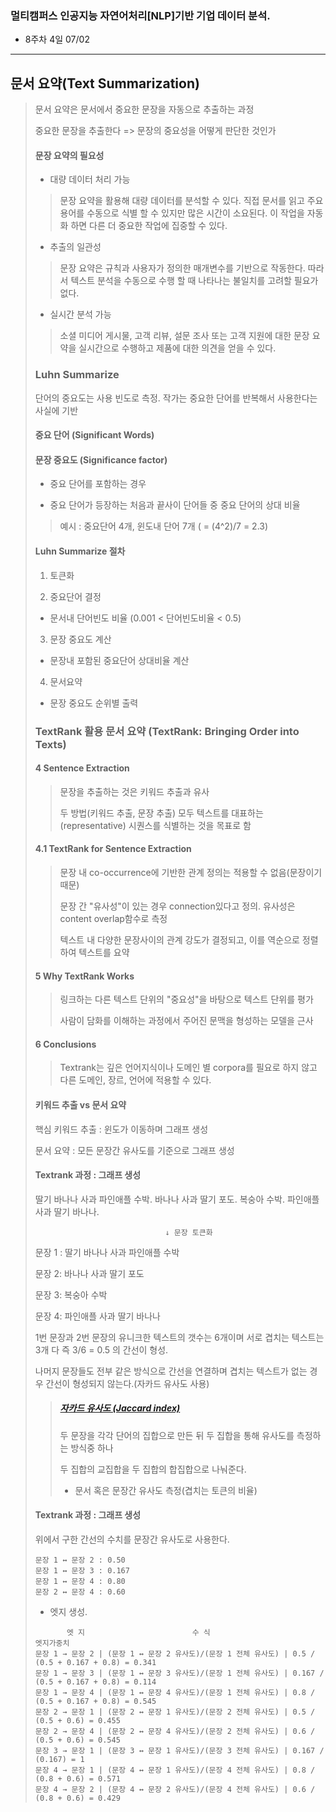 ### 멀티캠퍼스 인공지능 자연어처리[NLP]기반 기업 데이터 분석.
- 8주차 4일 07/02
---
## 문서 요약(Text Summarization)
> 문서 요약은 문서에서 중요한 문장을 자동으로 추출하는 과정
> 
> 중요한 문장을 추출한다 => 문장의 중요성을 어떻게 판단한 것인가
> 
> #### 문장 요약의 필요성
> - 대량 데이터 처리 가능
>> 문장 요약을 활용해 대량 데이터를 분석할 수 있다. 직접 문서를 읽고 주요 용어를 수동으로 식별 할 수 있지만 많은 시간이 소요된다. 이 작업을 자동화 하면 다른 더 중요한 작업에 집중할 수 있다.
>
> - 추출의 일관성
>> 문장 요약은 규칙과 사용자가 정의한 매개변수를 기반으로 작동한다. 따라서 텍스트 분석을 수동으로 수행 할 때 나타나는 불일치를 고려할 필요가 없다.
>
> - 실시간 분석 가능
>> 소셜 미디어 게시물, 고객 리뷰, 설문 조사 또는 고객 지원에 대한 문장 요약을 실시간으로 수행하고 제품에 대한 의견을 얻을 수 있다.
>
> ### Luhn Summarize
> 단어의 중요도는 사용 빈도로 측정. 작가는 중요한 단어를 반복해서 사용한다는 사실에 기반
>
> #### 중요 단어 (Significant Words)
> 
> #### 문장 중요도 (Significance factor)
> - 중요 단어를 포함하는 경우
> 
> - 중요 단어가 등장하는 처음과 끝사이 단어들 중 중요 단어의 상대 비율
>> 예시 : 중요단어 4개, 윈도내 단어 7개 ( = (4^2)/7 = 2.3)
>
> #### Luhn Summarize 절차
> 1. 토큰화
> 
> 2. 중요단어 결정
> - 문서내 단어빈도 비율 (0.001 < 단어빈도비율 < 0.5)
> 
> 3. 문장 중요도 계산
> - 문장내 포함된 중요단어 상대비율 계산
> 
> 4. 문서요약
> - 문장 중요도 순위별 출력
> 
> ### TextRank 활용 문서 요약 (TextRank: Bringing Order into Texts)
> 
> #### 4 Sentence Extraction
>> 문장을 추출하는 것은 키워드 추출과 유사
>> 
>> 두 방법(키워드 추출, 문장 추출) 모두 텍스트를 대표하는(representative) 시퀀스를 식별하는 것을 목표로 함
>> 
> #### 4.1 TextRank for Sentence Extraction
>> 문장 내 co-occurrence에 기반한 관계 정의는 적용할 수 없음(문장이기 때문)
>> 
>> 문장 간 "유사성"이 있는 경우 connection있다고 정의. 유사성은 content overlap함수로 측정
>> 
>> 텍스트 내 다양한 문장사이의 관계 강도가 결정되고, 이를 역순으로 정렬하여 텍스트를 요약
>> 
> #### 5 Why TextRank Works
>> 링크하는 다른 텍스트 단위의 "중요성"을 바탕으로 텍스트 단위를 평가
>> 
>> 사람이 담화를 이해하는 과정에서 주어진 문맥을 형성하는 모델을 근사
>> 
> #### 6 Conclusions
>> Textrank는 깊은 언어지식이나 도메인 별 corpora를 필요로 하지 않고 다른 도메인, 장르, 언어에 적용할 수 있다.
>
> #### 키워드 추출 vs 문서 요약
> 핵심 키워드 추출 : 윈도가 이동하며 그래프 생성
> 
> 문서 요약 : 모든 문장간 유사도를 기준으로 그래프 생성
> 
> #### Textrank 과정 : 그래프 생성
> 딸기 바나나 사과 파인애플 수박. 바나나 사과 딸기 포도. 복숭아 수박. 파인애플 사과 딸기 바나나.
> 
>                                  ↓ 문장 토큰화
> 
> 문장 1 : 딸기 바나나 사과 파인애플 수박
>
> 문장 2: 바나나 사과 딸기 포도
> 
> 문장 3: 복숭아 수박
> 
> 문장 4: 파인애플 사과 딸기 바나나
> 
> 1번 문장과 2번 문장의 유니크한 텍스트의 갯수는 6개이며 서로 겹치는 텍스트는 3개 다 즉 3/6 = 0.5 의 간선이 형성.
> 
> 나머지 문장들도 전부 같은 방식으로 간선을 연결하며 겹치는 텍스트가 없는 경우 간선이 형성되지 않는다.(자카드 유사도 사용)
> 
>> ##### [자카드 유사도 (Jaccard index)](https://lsjsj92.tistory.com/443)
>> 두 문장을 각각 단어의 집합으로 만든 뒤 두 집합을 통해 유사도를 측정하는 방식중 하나
>> 
>> 두 집합의 교집합을 두 집합의 합집합으로 나눠준다.
>> - 문서 혹은 문장간 유사도 측정(겹치는 토큰의 비율)
>
> #### Textrank 과정 : 그래프 생성
> 위에서 구한 간선의 수치를 문장간 유사도로 사용한다.
> ```
> 문장 1 ↔ 문장 2 : 0.50
> 문장 1 ↔ 문장 3 : 0.167
> 문장 1 ↔ 문장 4 : 0.80
> 문장 2 ↔ 문장 4 : 0.60
> ```
> 
> - 엣지 생성.
> ```
>        엣 지                        수 식                                  엣지가중치
> 문장 1 → 문장 2 | (문장 1 ↔ 문장 2 유사도)/(문장 1 전체 유사도) | 0.5 / (0.5 + 0.167 + 0.8) = 0.341
> 문장 1 → 문장 3 | (문장 1 ↔ 문장 3 유사도)/(문장 1 전체 유사도) | 0.167 / (0.5 + 0.167 + 0.8) = 0.114
> 문장 1 → 문장 4 | (문장 1 ↔ 문장 4 유사도)/(문장 1 전체 유사도) | 0.8 / (0.5 + 0.167 + 0.8) = 0.545
> 문장 2 → 문장 1 | (문장 2 ↔ 문장 1 유사도)/(문장 2 전체 유사도) | 0.5 / (0.5 + 0.6) = 0.455
> 문장 2 → 문장 4 | (문장 2 ↔ 문장 4 유사도)/(문장 2 전체 유사도) | 0.6 / (0.5 + 0.6) = 0.545
> 문장 3 → 문장 1 | (문장 3 ↔ 문장 1 유사도)/(문장 3 전체 유사도) | 0.167 / (0.167) = 1
> 문장 4 → 문장 1 | (문장 4 ↔ 문장 1 유사도)/(문장 4 전체 유사도) | 0.8 / (0.8 + 0.6) = 0.571
> 문장 4 → 문장 2 | (문장 4 ↔ 문장 2 유사도)/(문장 4 전체 유사도) | 0.6 / (0.8 + 0.6) = 0.429
> ```
